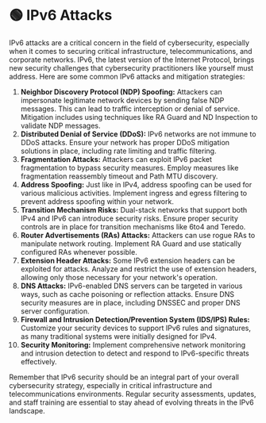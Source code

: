 # 🟢 IPv6 Attacks

IPv6 attacks are a critical concern in the field of cybersecurity, especially when it comes to securing critical infrastructure, telecommunications, and corporate networks. IPv6, the latest version of the Internet Protocol, brings new security challenges that cybersecurity practitioners like yourself must address. Here are some common IPv6 attacks and mitigation strategies:

1. **Neighbor Discovery Protocol (NDP) Spoofing:** Attackers can impersonate legitimate network devices by sending false NDP messages. This can lead to traffic interception or denial of service. Mitigation includes using techniques like RA Guard and ND Inspection to validate NDP messages.
2. **Distributed Denial of Service (DDoS):** IPv6 networks are not immune to DDoS attacks. Ensure your network has proper DDoS mitigation solutions in place, including rate limiting and traffic filtering.
3. **Fragmentation Attacks:** Attackers can exploit IPv6 packet fragmentation to bypass security measures. Employ measures like fragmentation reassembly timeout and Path MTU discovery.
4. **Address Spoofing:** Just like in IPv4, address spoofing can be used for various malicious activities. Implement ingress and egress filtering to prevent address spoofing within your network.
5. **Transition Mechanism Risks:** Dual-stack networks that support both IPv4 and IPv6 can introduce security risks. Ensure proper security controls are in place for transition mechanisms like 6to4 and Teredo.
6. **Router Advertisements (RAs) Attacks:** Attackers can use rogue RAs to manipulate network routing. Implement RA Guard and use statically configured RAs whenever possible.
7. **Extension Header Attacks:** Some IPv6 extension headers can be exploited for attacks. Analyze and restrict the use of extension headers, allowing only those necessary for your network's operation.
8. **DNS Attacks:** IPv6-enabled DNS servers can be targeted in various ways, such as cache poisoning or reflection attacks. Ensure DNS security measures are in place, including DNSSEC and proper DNS server configuration.
9. **Firewall and Intrusion Detection/Prevention System (IDS/IPS) Rules:** Customize your security devices to support IPv6 rules and signatures, as many traditional systems were initially designed for IPv4.
10. **Security Monitoring:** Implement comprehensive network monitoring and intrusion detection to detect and respond to IPv6-specific threats effectively.

Remember that IPv6 security should be an integral part of your overall cybersecurity strategy, especially in critical infrastructure and telecommunications environments. Regular security assessments, updates, and staff training are essential to stay ahead of evolving threats in the IPv6 landscape.
